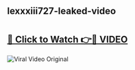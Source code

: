 ## lexxxiii727-leaked-video 

# <h2><a href="http://freeplayer.one?title=lexxxiii727-leaked-video&ref=21J">🔗 Click to Watch 👉🔴 VIDEO</a></h2>

<a href="http://freeplayer.one?title=lexxxiii727-leaked-video&ref=21J" rel="nofollow" data-target="animated-image.originalLink"><img src="https://i.ibb.co.com/xMMVF88/686577567.gif" alt="Viral Video Original" style="max-width: 100%; display: inline-block;" data-target="animated-image.originalImage"></a>

